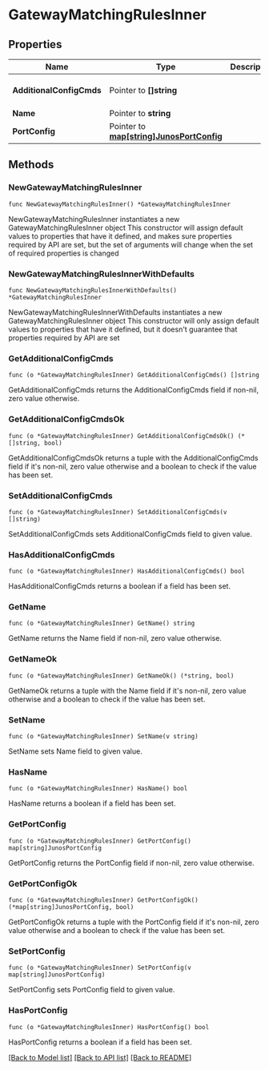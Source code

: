 # GatewayMatchingRulesInner

## Properties

Name | Type | Description | Notes
------------ | ------------- | ------------- | -------------
**AdditionalConfigCmds** | Pointer to **[]string** |  | [optional] [default to []]
**Name** | Pointer to **string** |  | [optional] 
**PortConfig** | Pointer to [**map[string]JunosPortConfig**](JunosPortConfig.md) |  | [optional] 

## Methods

### NewGatewayMatchingRulesInner

`func NewGatewayMatchingRulesInner() *GatewayMatchingRulesInner`

NewGatewayMatchingRulesInner instantiates a new GatewayMatchingRulesInner object
This constructor will assign default values to properties that have it defined,
and makes sure properties required by API are set, but the set of arguments
will change when the set of required properties is changed

### NewGatewayMatchingRulesInnerWithDefaults

`func NewGatewayMatchingRulesInnerWithDefaults() *GatewayMatchingRulesInner`

NewGatewayMatchingRulesInnerWithDefaults instantiates a new GatewayMatchingRulesInner object
This constructor will only assign default values to properties that have it defined,
but it doesn't guarantee that properties required by API are set

### GetAdditionalConfigCmds

`func (o *GatewayMatchingRulesInner) GetAdditionalConfigCmds() []string`

GetAdditionalConfigCmds returns the AdditionalConfigCmds field if non-nil, zero value otherwise.

### GetAdditionalConfigCmdsOk

`func (o *GatewayMatchingRulesInner) GetAdditionalConfigCmdsOk() (*[]string, bool)`

GetAdditionalConfigCmdsOk returns a tuple with the AdditionalConfigCmds field if it's non-nil, zero value otherwise
and a boolean to check if the value has been set.

### SetAdditionalConfigCmds

`func (o *GatewayMatchingRulesInner) SetAdditionalConfigCmds(v []string)`

SetAdditionalConfigCmds sets AdditionalConfigCmds field to given value.

### HasAdditionalConfigCmds

`func (o *GatewayMatchingRulesInner) HasAdditionalConfigCmds() bool`

HasAdditionalConfigCmds returns a boolean if a field has been set.

### GetName

`func (o *GatewayMatchingRulesInner) GetName() string`

GetName returns the Name field if non-nil, zero value otherwise.

### GetNameOk

`func (o *GatewayMatchingRulesInner) GetNameOk() (*string, bool)`

GetNameOk returns a tuple with the Name field if it's non-nil, zero value otherwise
and a boolean to check if the value has been set.

### SetName

`func (o *GatewayMatchingRulesInner) SetName(v string)`

SetName sets Name field to given value.

### HasName

`func (o *GatewayMatchingRulesInner) HasName() bool`

HasName returns a boolean if a field has been set.

### GetPortConfig

`func (o *GatewayMatchingRulesInner) GetPortConfig() map[string]JunosPortConfig`

GetPortConfig returns the PortConfig field if non-nil, zero value otherwise.

### GetPortConfigOk

`func (o *GatewayMatchingRulesInner) GetPortConfigOk() (*map[string]JunosPortConfig, bool)`

GetPortConfigOk returns a tuple with the PortConfig field if it's non-nil, zero value otherwise
and a boolean to check if the value has been set.

### SetPortConfig

`func (o *GatewayMatchingRulesInner) SetPortConfig(v map[string]JunosPortConfig)`

SetPortConfig sets PortConfig field to given value.

### HasPortConfig

`func (o *GatewayMatchingRulesInner) HasPortConfig() bool`

HasPortConfig returns a boolean if a field has been set.


[[Back to Model list]](../README.md#documentation-for-models) [[Back to API list]](../README.md#documentation-for-api-endpoints) [[Back to README]](../README.md)


